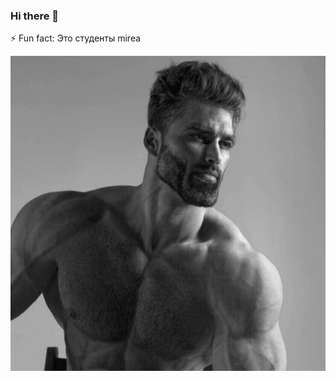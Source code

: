 ### Hi there 👋

⚡ Fun fact: Это студенты mirea

![alt text](https://github.com/AndrewKom/AndrewKom/blob/main/Giga.jpg)

<!--
**AndrewKom/AndrewKom** is a ✨ _special_ ✨ repository because its `README.md` (this file) appears on your GitHub profile.

Here are some ideas to get you started:

- 🔭 I’m currently working on ...
- 🌱 I’m currently learning ...
- 👯 I’m looking to collaborate on ...
- 🤔 I’m looking for help with ...
- 💬 Ask me about ...
- 📫 How to reach me: ...
- 😄 Pronouns: ...
- ⚡ Fun fact: ...
-->
